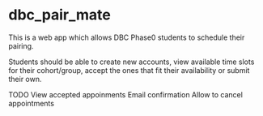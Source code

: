# dbc_pair_mate
This is a web app which allows DBC Phase0 students to schedule their pairing.

Students should be able to create new accounts, view available time slots for their cohort/group, accept the ones that fit their availability or submit their own.

TODO
View accepted appoinments
Email confirmation
Allow to cancel appointments



